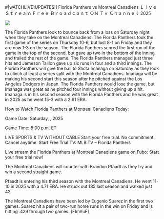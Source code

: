 #[wATCHLIVE]UPDATES!] Florida Panthers vs Montreal Canadiens Ｌｉｖｅ Ｓｔｒｅａｍ Ｆｒｅｅ Ｂｒｏａｄｃａｓｔ ＯＮ Ｔｖ Ｃｈａｎｎｅｌ  2025  
  
  
[![](https://i.imgur.com/qSNzIqt.png)](https://movie.rssnews.media/hZscYGOhs.php)  
  
The Florida Panthers look to bounce back from a loss on Saturday night when they take on the Montreal Canadiens. The Florida Panthers took the first game of the series on Thursday 10-6, but lost 8-1 on Friday and they are now 1-3 on the season. The Florida Panthers scored the first run of the game in the top of the second, but gave up two in the bottom of the inning and trailed the rest of the game. The Florida Panthers managed just three hits and Jameson Taillon gave up six runs in four and a third innings. The Florida Panthers will give the ball to Shota Imanaga on Saturday as they look to clinch at least a series split with the Montreal Canadiens. Imanaga will be making his second start this season after he pitched against the Los Angeles Dodgers in Japan. The Florida Panthers would lose the game, but Imanaga was great as he pitched four innings without giving up a hit. Imanaga is in his second season with the Florida Panthers and he was great in 2025 as he went 15-3 with a 2.91 ERA.

How to Watch Florida Panthers at Montreal Canadiens Today:

Game Date: Saturday, , 2025

Game Time: 8:00 p.m. ET

LIVE SPORTS & TV WITHOUT CABLE
Start your free trial. No commitment. Cancel anytime.
Start Free Trial
TV: MLB.TV – Florida Panthers

Live stream the Florida Panthers at Montreal Canadiens game on Fubo: Start your free trial now!

The Montreal Canadiens will counter with Brandon Pfaadt as they try and win a second straight game.

Pfaadt is entering his third season with the Montreal Canadiens. He went 11-10 in 2025 with a 4.71 ERA. He struck out 185 last season and walked just 42.

The Montreal Canadiens have been led by Eugenio Suarez in the first two games. Suarez hit a pair of two-run home runs in the win on Friday and is hitting .429 through two games. [FImVuF]